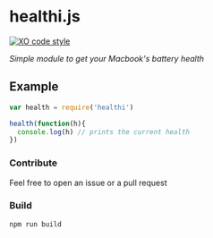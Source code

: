 # healthi.js

[![XO code style](https://img.shields.io/badge/code_style-XO-5ed9c7.svg)](https://github.com/sindresorhus/xo)

*Simple module to get your Macbook's battery health*

## Example

```javascript
var health = require('healthi')

health(function(h){
  console.log(h) // prints the current health
})
```

### Contribute

Feel free to open an issue or a pull request

### Build

```shell
npm run build
```
